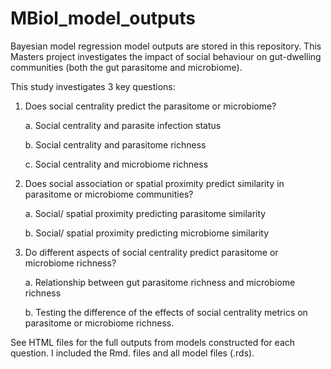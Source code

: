 # MBiol_model_outputs
Bayesian model regression model outputs are stored in this repository. This Masters project investigates the impact of social behaviour on gut-dwelling communities (both the gut parasitome and microbiome).

This study investigates 3 key questions: 

1. Does social centrality predict the parasitome or microbiome?

      a. Social centrality and parasite infection status

      b. Social centrality and parasitome richness

      c. Social centrality and microbiome richness


2. Does social association or spatial proximity predict similarity in parasitome or microbiome communities?

      a. Social/ spatial proximity predicting parasitome similarity

      b. Social/ spatial proximity predicting microbiome similarity

3. Do different aspects of social centrality predict parasitome or microbiome richness?

      a. Relationship between gut parasitome richness and microbiome richness

      b. Testing the difference of the effects of social centrality metrics on parasitome or microbiome richness. 

See HTML files for the full outputs from models constructed for each question. I included the Rmd. files and all model files (.rds). 
